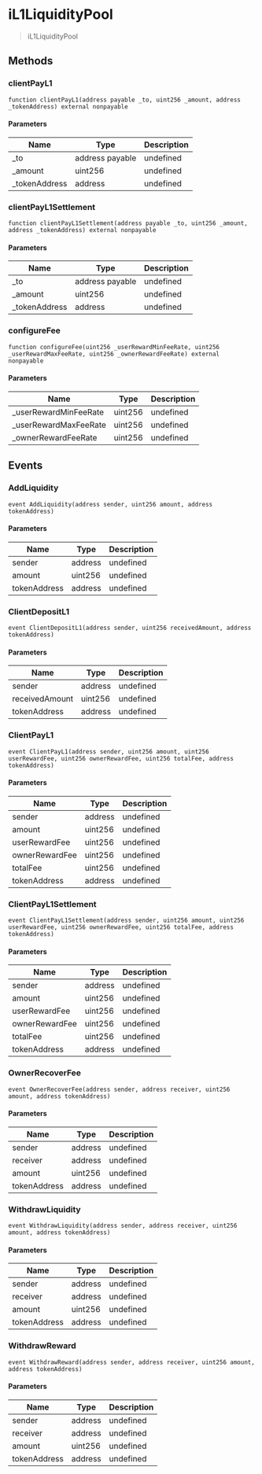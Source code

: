 # iL1LiquidityPool



> iL1LiquidityPool





## Methods

### clientPayL1

```solidity
function clientPayL1(address payable _to, uint256 _amount, address _tokenAddress) external nonpayable
```





#### Parameters

| Name | Type | Description |
|---|---|---|
| _to | address payable | undefined
| _amount | uint256 | undefined
| _tokenAddress | address | undefined

### clientPayL1Settlement

```solidity
function clientPayL1Settlement(address payable _to, uint256 _amount, address _tokenAddress) external nonpayable
```





#### Parameters

| Name | Type | Description |
|---|---|---|
| _to | address payable | undefined
| _amount | uint256 | undefined
| _tokenAddress | address | undefined

### configureFee

```solidity
function configureFee(uint256 _userRewardMinFeeRate, uint256 _userRewardMaxFeeRate, uint256 _ownerRewardFeeRate) external nonpayable
```





#### Parameters

| Name | Type | Description |
|---|---|---|
| _userRewardMinFeeRate | uint256 | undefined
| _userRewardMaxFeeRate | uint256 | undefined
| _ownerRewardFeeRate | uint256 | undefined



## Events

### AddLiquidity

```solidity
event AddLiquidity(address sender, uint256 amount, address tokenAddress)
```





#### Parameters

| Name | Type | Description |
|---|---|---|
| sender  | address | undefined |
| amount  | uint256 | undefined |
| tokenAddress  | address | undefined |

### ClientDepositL1

```solidity
event ClientDepositL1(address sender, uint256 receivedAmount, address tokenAddress)
```





#### Parameters

| Name | Type | Description |
|---|---|---|
| sender  | address | undefined |
| receivedAmount  | uint256 | undefined |
| tokenAddress  | address | undefined |

### ClientPayL1

```solidity
event ClientPayL1(address sender, uint256 amount, uint256 userRewardFee, uint256 ownerRewardFee, uint256 totalFee, address tokenAddress)
```





#### Parameters

| Name | Type | Description |
|---|---|---|
| sender  | address | undefined |
| amount  | uint256 | undefined |
| userRewardFee  | uint256 | undefined |
| ownerRewardFee  | uint256 | undefined |
| totalFee  | uint256 | undefined |
| tokenAddress  | address | undefined |

### ClientPayL1Settlement

```solidity
event ClientPayL1Settlement(address sender, uint256 amount, uint256 userRewardFee, uint256 ownerRewardFee, uint256 totalFee, address tokenAddress)
```





#### Parameters

| Name | Type | Description |
|---|---|---|
| sender  | address | undefined |
| amount  | uint256 | undefined |
| userRewardFee  | uint256 | undefined |
| ownerRewardFee  | uint256 | undefined |
| totalFee  | uint256 | undefined |
| tokenAddress  | address | undefined |

### OwnerRecoverFee

```solidity
event OwnerRecoverFee(address sender, address receiver, uint256 amount, address tokenAddress)
```





#### Parameters

| Name | Type | Description |
|---|---|---|
| sender  | address | undefined |
| receiver  | address | undefined |
| amount  | uint256 | undefined |
| tokenAddress  | address | undefined |

### WithdrawLiquidity

```solidity
event WithdrawLiquidity(address sender, address receiver, uint256 amount, address tokenAddress)
```





#### Parameters

| Name | Type | Description |
|---|---|---|
| sender  | address | undefined |
| receiver  | address | undefined |
| amount  | uint256 | undefined |
| tokenAddress  | address | undefined |

### WithdrawReward

```solidity
event WithdrawReward(address sender, address receiver, uint256 amount, address tokenAddress)
```





#### Parameters

| Name | Type | Description |
|---|---|---|
| sender  | address | undefined |
| receiver  | address | undefined |
| amount  | uint256 | undefined |
| tokenAddress  | address | undefined |




